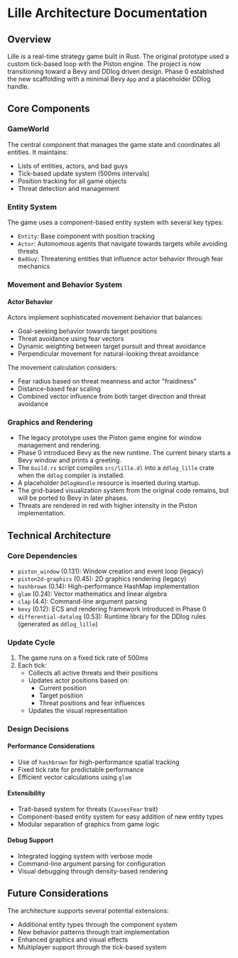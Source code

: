 # Lille Architecture Documentation

## Overview

Lille is a real-time strategy game built in Rust.  The original prototype used a custom tick-based loop with the Piston engine.  The project is now transitioning toward a Bevy and DDlog driven design.  Phase 0 established the new scaffolding with a minimal Bevy `App` and a placeholder DDlog handle.

## Core Components

### GameWorld
The central component that manages the game state and coordinates all entities. It maintains:
- Lists of entities, actors, and bad guys
- Tick-based update system (500ms intervals)
- Position tracking for all game objects
- Threat detection and management

### Entity System
The game uses a component-based entity system with several key types:
- `Entity`: Base component with position tracking
- `Actor`: Autonomous agents that navigate towards targets while avoiding threats
- `BadGuy`: Threatening entities that influence actor behavior through fear mechanics

### Movement and Behavior System

#### Actor Behavior
Actors implement sophisticated movement behavior that balances:
- Goal-seeking behavior towards target positions
- Threat avoidance using fear vectors
- Dynamic weighting between target pursuit and threat avoidance
- Perpendicular movement for natural-looking threat avoidance

The movement calculation considers:
- Fear radius based on threat meanness and actor "fraidiness"
- Distance-based fear scaling
- Combined vector influence from both target direction and threat avoidance

### Graphics and Rendering
- The legacy prototype uses the Piston game engine for window management and rendering.
- Phase 0 introduced Bevy as the new runtime. The current binary starts a Bevy window and prints a greeting.
- The `build.rs` script compiles `src/lille.dl` into a `ddlog_lille` crate when the `ddlog` compiler is installed.
- A placeholder `DdlogHandle` resource is inserted during startup.
- The grid-based visualization system from the original code remains, but will be ported to Bevy in later phases.
- Threats are rendered in red with higher intensity in the Piston implementation.

## Technical Architecture

### Core Dependencies
- `piston_window` (0.131): Window creation and event loop (legacy)
- `piston2d-graphics` (0.45): 2D graphics rendering (legacy)
- `hashbrown` (0.14): High-performance HashMap implementation
- `glam` (0.24): Vector mathematics and linear algebra
- `clap` (4.4): Command-line argument parsing
- `bevy` (0.12): ECS and rendering framework introduced in Phase 0
- `differential-datalog` (0.53): Runtime library for the DDlog rules (generated as `ddlog_lille`)

### Update Cycle
1. The game runs on a fixed tick rate of 500ms
2. Each tick:
   - Collects all active threats and their positions
   - Updates actor positions based on:
     - Current position
     - Target position
     - Threat positions and fear influences
   - Updates the visual representation

### Design Decisions

#### Performance Considerations
- Use of `hashbrown` for high-performance spatial tracking
- Fixed tick rate for predictable performance
- Efficient vector calculations using `glam`

#### Extensibility
- Trait-based system for threats (`CausesFear` trait)
- Component-based entity system for easy addition of new entity types
- Modular separation of graphics from game logic

#### Debug Support
- Integrated logging system with verbose mode
- Command-line argument parsing for configuration
- Visual debugging through density-based rendering

## Future Considerations

The architecture supports several potential extensions:
- Additional entity types through the component system
- New behavior patterns through trait implementation
- Enhanced graphics and visual effects
- Multiplayer support through the tick-based system
